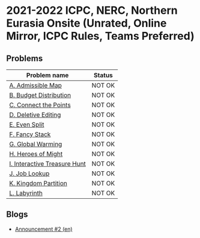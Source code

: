 # 2021-2022 ICPC, NERC, Northern Eurasia Onsite (Unrated, Online Mirror, ICPC Rules, Teams Preferred)

## Problems

|Problem name|Status|
|------------|---------|
| [A. Admissible Map](problems/A._Admissible_Map.md)|NOT OK|
| [B. Budget Distribution](problems/B._Budget_Distribution.md)|NOT OK|
| [C. Connect the Points](problems/C._Connect_the_Points.md)|NOT OK|
| [D. Deletive Editing](problems/D._Deletive_Editing.md)|NOT OK|
| [E. Even Split](problems/E._Even_Split.md)|NOT OK|
| [F. Fancy Stack](problems/F._Fancy_Stack.md)|NOT OK|
| [G. Global Warming](problems/G._Global_Warming.md)|NOT OK|
| [H. Heroes of Might](problems/H._Heroes_of_Might.md)|NOT OK|
| [I. Interactive Treasure Hunt](problems/I._Interactive_Treasure_Hunt.md)|NOT OK|
| [J. Job Lookup](problems/J._Job_Lookup.md)|NOT OK|
| [K. Kingdom Partition](problems/K._Kingdom_Partition.md)|NOT OK|
| [L. Labyrinth](problems/L._Labyrinth.md)|NOT OK|
## Blogs

- [Announcement #2 (en)](blogs/Announcement_2_(en).md)
